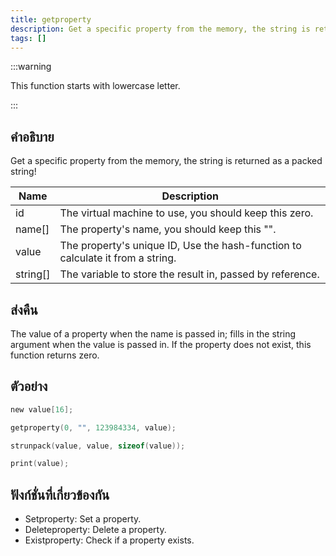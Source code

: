 ```yaml
---
title: getproperty
description: Get a specific property from the memory, the string is returned as a packed string!.
tags: []
---
```


:::warning

This function starts with lowercase letter.

:::

## คำอธิบาย

Get a specific property from the memory, the string is returned as a packed string!

| Name     | Description                                                                    |
| -------- | ------------------------------------------------------------------------------ |
| id       | The virtual machine to use, you should keep this zero.                         |
| name[]   | The property's name, you should keep this "".                                  |
| value    | The property's unique ID, Use the hash-function to calculate it from a string. |
| string[] | The variable to store the result in, passed by reference.                      |

## ส่งคืน

The value of a property when the name is passed in; fills in the string argument when the value is passed in. If the property does not exist, this function returns zero.

## ตัวอย่าง

```c
new value[16];

getproperty(0, "", 123984334, value);

strunpack(value, value, sizeof(value));

print(value);
```

## ฟังก์ชั่นที่เกี่ยวข้องกัน

- Setproperty: Set a property.
- Deleteproperty: Delete a property.
- Existproperty: Check if a property exists.
